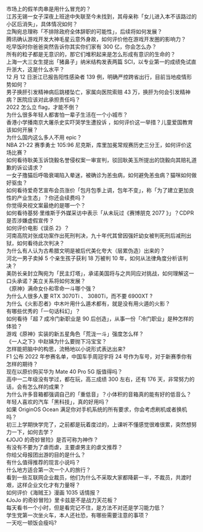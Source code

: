 市场上的假羊肉串是用什么冒充的？  
江苏无锡一女子深夜上班途中失联至今未找到，其母亲称「女儿进入本不该路过的小区后消失」，具体情况如何？  
立陶宛总理称「不排除政府全体辞职的可能性」，后续将如何发展？  
腾讯确认游戏开发大神毛星云意外身故，如何评价他在游戏开发圈的影响力？  
吃早饭时你爸爸突然告诉你其实你们家有 300 亿，你会怎么办？  
所有的粒子都是无意识的，那它们堆积起来是怎么形成有意识的生命的？  
上海一大三女生提出「猪鼻子」纳米结构发表两篇 SCI，以专业第一的成绩免试直升浙大，这是什么水平？  
12 月 12 日浙江已报告阳性感染者 139 例，明确严控跨省出行，目前当地疫情形势如何？  
男子换肝引发精神病后跳楼坠亡，家属向医院索赔 43 万，换肝为何会引发精神病？医院应该对此承担责任吗？  
2022 怎么立 flag，才能不倒？  
为什么很多年轻人都害怕一辈子生活在一个小城市？  
香港小学播南京大屠杀史实吓哭学生遭投诉 ，如何评价这一举措？儿童爱国教育该如何开展？  
为什么国内这么多人不用 epic？  
NBA 21-22 赛季勇士 105:96 尼克斯，库里加冕常规赛历史三分王，如何评价这场比赛？  
如何看待耿美玉诉饶毅名誉侵权案一审宣判，驳回耿美玉所提出的饶毅向其赔礼道歉的诉讼请求？  
一女子撸猫后呼吸衰竭陷入晕迷，被确诊为恙虫病，如何避免恙虫病？猫咪如何做好驱虫？  
如何看待爱奇艺宣布会员涨价「包月包季上调，包年不变」，称「为了建立更加良性的产业生态」？你还会续费吗？  
你觉得央视文案最绝的是哪一个？  
如何看待基努·里维斯于外媒采访中表示「从未玩过《赛博朋克 2077 》」？CDPR 是否涉嫌虚假宣传？  
如何评价电影《误杀 2》？  
河南高院对张成功案作出死刑判决，九十年代其曾因强奸幼女被判死刑后减刑出狱，如何看待此次判决？  
为什么有人认为古希腊文明是被后代美化夸大（层累伪造）出来的？  
河北一男子卖掉 5 个亲生孩子获利 18 万被判 10 年，如何从法律角度分析该判决？  
美防长亲封立陶宛为「民主灯塔」，承诺美国将与之共同应对挑战，如何理解这一口头承诺？美立关系将如何发展？  
《原神》满命女仆和零命一斗哪个强？  
为什么人很多人要 RTX 3070Ti 、 3080Ti，而不要 6900XT ?  
为什么《火影忍者》中木叶用什么遁术都有，就是没有用火遁的火影？  
有哪些优秀的「一句话科幻」？  
如何看待「超 7 成冷门新职业是 90 后创造」，从事一份「冷门职业」是种怎样的体验？  
游戏《原神》实装的新五星角色「荒泷一斗」强度怎么样？  
《一人之下》中赵姨为什么要抛下冯宝宝？  
怎样能把脑中的构思，流畅地以小说形式表达出来?  
F1 公布 2022 年参赛名单，中国车手周冠宇将 24 号作为车号，对于新赛季你有怎样的期待？  
现在以原价购买华为 Mate 40 Pro 5G 版值得吗？  
高中一二年级没有学过，都在玩，高三成绩 300 左右，还有 176 天，非常努力的话，会有怎么样的成果？  
为什么许多音箱都强调自己的「重低音」？小体积的音箱真的能有好的低音么？  
年轻人喜欢的汽车「黑科技」，真的好用吗？  
如果 OriginOS Ocean 满足你对手机系统的所有要求，你会考虑刷机或者换机吗？  
初三上学期快学完了，之前都是玩着度过的，上课听不懂感觉很难很累，突然想努力一下，如何去学？  
《JOJO 的奇妙冒险》是否可称为神作？  
有没有不要为了虐而虐，主要虐男主的虐文推荐？  
你给父母报团出游的目的是什么？  
有什么值得推荐的现言小说吗？  
什么地方适合第一次一个人的旅行？  
看到一些互联网企业裁员，他们为什么不采取大家都降薪一半，不裁员，共渡时艰，这样企业文化才有力量呀？  
如何评价《海贼王》漫画 1035 话情报？  
《JoJo 的奇妙冒险》里卡兹是不是战力天花板？  
每天看书一个小时，但是看完记不住，是方法不对还是学习能力低？  
学生党第一次坐火车，本人还社恐，有哪些需要注意的事项？  
一天吃一顿饭会瘦吗?  
